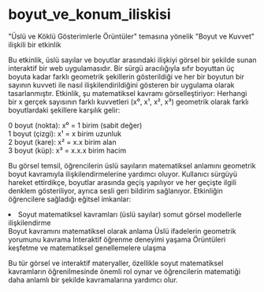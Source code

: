 # boyut_ve_konum_iliskisi

"Üslü ve Köklü Gösterimlerle Örüntüler" temasına yönelik "Boyut ve Kuvvet" ilişkili bir etkinlik

Bu etkinlik, üslü sayılar ve boyutlar arasındaki ilişkiyi görsel bir şekilde sunan interaktif bir web uygulamasıdır. Bir sürgü aracılığıyla sıfır boyuttan üç boyuta kadar farklı geometrik şekillerin gösterildiği ve her bir boyutun bir sayının kuvveti ile nasıl ilişkilendirildiğini gösteren bir uygulama olarak tasarlanmıştır.
Etkinlik, şu matematiksel kavramı görselleştiriyor: Herhangi bir x gerçek sayısının farklı kuvvetleri (x⁰, x¹, x², x³) geometrik olarak farklı boyutlardaki şekillere karşılık gelir:

0 boyut (nokta): x⁰ = 1 birim (sabit değer)<br>
1 boyut (çizgi): x¹ = x birim uzunluk<br>
2 boyut (kare): x² = x.x birim alan<br>
3 boyut (küp): x³ = x.x.x birim hacim<br>

Bu görsel temsil, öğrencilerin üslü sayıların matematiksel anlamını geometrik boyut kavramıyla ilişkilendirmelerine yardımcı oluyor. Kullanıcı sürgüyü hareket ettirdikçe, boyutlar arasında geçiş yapılıyor ve her geçişte ilgili denklem gösteriliyor, ayrıca sesli geri bildirim sağlanıyor.
Etkinliğin öğrencilere sağladığı eğitsel imkanlar:

<li>Soyut matematiksel kavramları (üslü sayılar) somut görsel modellerle ilişkilendirme</li>
Boyut kavramını matematiksel olarak anlama
Üslü ifadelerin geometrik yorumunu kavrama
İnteraktif öğrenme deneyimi yaşama
Örüntüleri keşfetme ve matematiksel genellemelere ulaşma

Bu tür görsel ve interaktif materyaller, özellikle soyut matematiksel kavramların öğrenilmesinde önemli rol oynar ve öğrencilerin matematiği daha anlamlı bir şekilde kavramalarına yardımcı olur.
